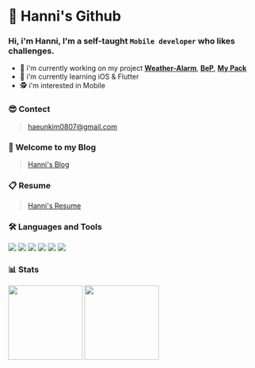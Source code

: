 # 🙇 Hanni's Github

### Hi, i'm Hanni, I'm a self-taught ```Mobile developer``` who likes challenges.

- 🔭 i'm currently working on my project [<b>Weather-Alarm</b>](https://github.com/Weather-Alarm), [<b>BeP</b>](https://github.com/GDSC-SKHU/Solution-Challenge-6-Mobile), [<b>My Pack</b>](https://github.com/My-Pack/MyPack-iOS)
- 🌱 i'm currently learning iOS & Flutter
- 🕵️ i'm interested in Mobile

### 😎 Contect
> haeunkim0807@gmail.com

### 🙌 Welcome to my Blog
> [Hanni's Blog](https://velog.io/@hanni66)

### 📋 Resume
> [Hanni's Resume](https://hanni66.notion.site/Hanni-s-Resume-b2121e9b0eab4ace8749178b2ad1f18c)

### 🛠 Languages and Tools
<img src="https://img.shields.io/badge/Swift-FA7343?logo=Swift&logoColor=white"/> <img src="https://img.shields.io/badge/Xcode-147EFB?logo=Xcode&logoColor=white"/> <img src="https://img.shields.io/badge/UIkit-2396F3?logo=UIkit&logoColor=white"/> <img src="https://img.shields.io/badge/Java-007396?logo=Java&logoColor=white"/>
<img src="https://img.shields.io/badge/Python-3776AB?logo=Java&logoColor=white"/> <img src="https://img.shields.io/badge/Flutter-02569B?logo=Flutter&logoColor=white"/>


### 📊 Stats
<div>
<img height="150" src="https://github-readme-stats.vercel.app/api?username=hanni66&show_icons=true&theme=tokyonight">
<img height="150" src="http://mazassumnida.wtf/api/v2/generate_badge?boj=haeunkim0807">
</div>
